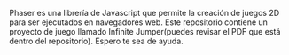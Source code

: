Phaser es una librería de Javascript que permite la creación de juegos 2D para ser ejecutados en navegadores web.
Este repositorio contiene un proyecto de juego llamado Infinite Jumper(puedes revisar el PDF que está dentro del repositorio).
Espero te sea de ayuda.
